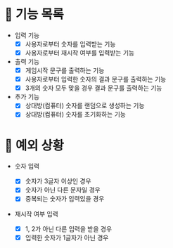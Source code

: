 # 📄 기능 목록

- 입력 기능
  - [x] 사용자로부터 숫자를 입력받는 기능
  - [x] 사용자로부터 재시작 여부를 입력받는 기능
- 출력 기능
  - [x] 게임시작 문구를 출력하는 기능
  - [x] 사용자로부터 입력한 숫자의 결과 문구를 출력하는 기능
  - [x] 3개의 숫자 모두 맞을 경우 결과 문구를 출력하는 기능
- 추가 기능
  - [x] 상대방(컴퓨터) 숫자를 랜덤으로 생성하는 기능
  - [x] 상대방(컴퓨터) 숫자를 초기화하는 기능

# 🎯 예외 상황

- 숫자 입력

  - [x] 숫자가 3글자 이상인 경우
  - [x] 숫자가 아닌 다른 문자일 경우
  - [x] 중복되는 숫자가 입력있을 경우

- 재시작 여부 입력
  - [x] 1, 2가 아닌 다른 입력을 받을 경우
  - [x] 입력한 숫자가 1글자가 아닌 경우
